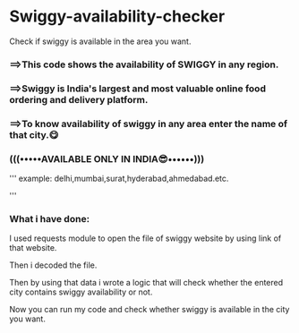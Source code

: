 # Swiggy-availability-checker

Check if swiggy is available in the area you want.

### ==>This code shows the availability of SWIGGY in any region.


### ==>Swiggy is India's largest and most valuable online food ordering and delivery platform. 


### ==>To know availability of swiggy in any area enter the name of that city.😋


### (((•••••AVAILABLE ONLY IN INDIA😎••••••)))

'''
example: delhi,mumbai,surat,hyderabad,ahmedabad.etc.


'''
### What i have done:

I used requests module to open the file of swiggy website by using link of that website.

Then i decoded the file.

Then by using that data i wrote a logic that will check whether the entered city contains swiggy availability or not.

Now you can run my code and check whether swiggy is available in the city you want.
